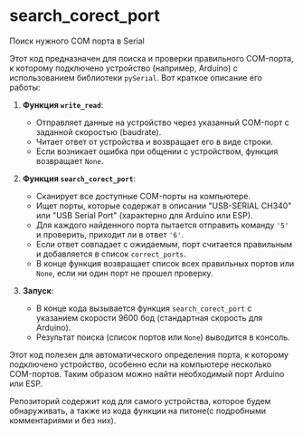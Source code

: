 # search_corect_port
Поиск нужного COM порта в Serial

Этот код предназначен для поиска и проверки правильного COM-порта, к которому подключено устройство (например, Arduino) с использованием библиотеки `pySerial`. Вот краткое описание его работы:

1. **Функция `write_read`**:
   - Отправляет данные на устройство через указанный COM-порт с заданной скоростью (baudrate).
   - Читает ответ от устройства и возвращает его в виде строки.
   - Если возникает ошибка при общении с устройством, функция возвращает `None`.

2. **Функция `search_corect_port`**:
   - Сканирует все доступные COM-порты на компьютере.
   - Ищет порты, которые содержат в описании "USB-SERIAL CH340" или "USB Serial Port" (характерно для Arduino или ESP).
   - Для каждого найденного порта пытается отправить команду `'5'` и проверить, приходит ли в ответ `'6'`.
   - Если ответ совпадает с ожидаемым, порт считается правильным и добавляется в список `correct_ports`.
   - В конце функция возвращает список всех правильных портов или `None`, если ни один порт не прошел проверку.

3. **Запуск**:
   - В конце кода вызывается функция `search_corect_port` с указанием скорости 9600 бод (стандартная скорость для Arduino).
   - Результат поиска (список портов или `None`) выводится в консоль.

Этот код полезен для автоматического определения порта, к которому подключено устройство, особенно если на компьютере несколько COM-портов.
Таким образом можно найти необходимый порт Arduino или ESP.

Репозиторий содержит код для самого устройства, которое будем обнаруживать, а также из кода функции на питоне(с подробными комментариями и без них).
